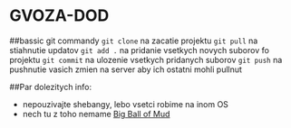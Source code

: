 # GVOZA-DOD


##bassic git commandy
`git clone` na zacatie projektu
`git pull` na stiahnutie updatov
`git add .` na pridanie vsetkych novych suborov fo projektu
`git commit` na ulozenie vsetkych pridanych suborov
`git push` na pushnutie vasich zmien na server aby ich ostatni mohli pullnut

##Par dolezitych info:
- nepouzivajte shebangy, lebo vsetci robime na inom OS
- nech tu z toho nemame [Big Ball of Mud](https://en.wikipedia.org/wiki/Big_ball_of_mud)
